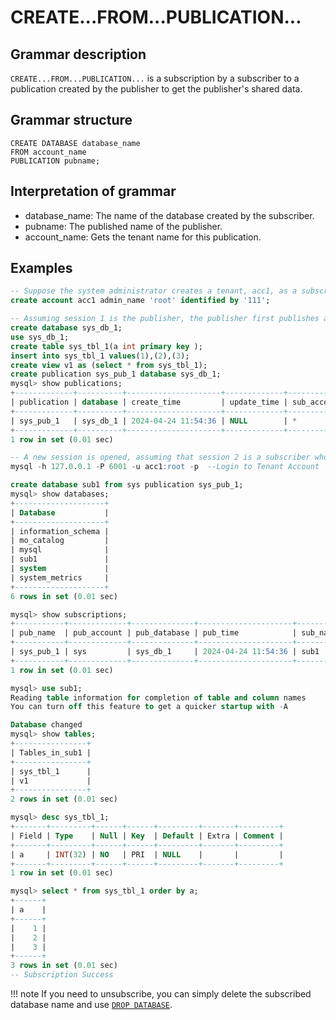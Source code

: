 # **CREATE...FROM...PUBLICATION...**

## **Grammar description**

`CREATE...FROM...PUBLICATION...` is a subscription by a subscriber to a publication created by the publisher to get the publisher's shared data.

## **Grammar structure**

```
CREATE DATABASE database_name
FROM account_name
PUBLICATION pubname;
```

## Interpretation of grammar

- database_name: The name of the database created by the subscriber.
- pubname: The published name of the publisher.
- account_name: Gets the tenant name for this publication.

## **Examples**

```sql
-- Suppose the system administrator creates a tenant, acc1, as a subscriber.
create account acc1 admin_name 'root' identified by '111';

-- Assuming session 1 is the publisher, the publisher first publishes a database to the tenant
create database sys_db_1;
use sys_db_1;
create table sys_tbl_1(a int primary key );
insert into sys_tbl_1 values(1),(2),(3);
create view v1 as (select * from sys_tbl_1);
create publication sys_pub_1 database sys_db_1;
mysql> show publications;
+-------------+----------+---------------------+-------------+-------------+----------+
| publication | database | create_time         | update_time | sub_account | comments |
+-------------+----------+---------------------+-------------+-------------+----------+
| sys_pub_1   | sys_db_1 | 2024-04-24 11:54:36 | NULL        | *           |          |
+-------------+----------+---------------------+-------------+-------------+----------+
1 row in set (0.01 sec)

-- A new session is opened, assuming that session 2 is a subscriber who subscribes to the published database
mysql -h 127.0.0.1 -P 6001 -u acc1:root -p  --Login to Tenant Account

create database sub1 from sys publication sys_pub_1;
mysql> show databases;
+--------------------+
| Database           |
+--------------------+
| information_schema |
| mo_catalog         |
| mysql              |
| sub1               |
| system             |
| system_metrics     |
+--------------------+
6 rows in set (0.01 sec)

mysql> show subscriptions;
+-----------+-------------+--------------+---------------------+----------+---------------------+
| pub_name  | pub_account | pub_database | pub_time            | sub_name | sub_time            |
+-----------+-------------+--------------+---------------------+----------+---------------------+
| sys_pub_1 | sys         | sys_db_1     | 2024-04-24 11:54:36 | sub1     | 2024-04-24 11:56:05 |
+-----------+-------------+--------------+---------------------+----------+---------------------+
1 row in set (0.01 sec)

mysql> use sub1;
Reading table information for completion of table and column names
You can turn off this feature to get a quicker startup with -A

Database changed
mysql> show tables;
+----------------+
| Tables_in_sub1 |
+----------------+
| sys_tbl_1      |
| v1             |
+----------------+
2 rows in set (0.01 sec)

mysql> desc sys_tbl_1;
+-------+---------+------+------+---------+-------+---------+
| Field | Type    | Null | Key  | Default | Extra | Comment |
+-------+---------+------+------+---------+-------+---------+
| a     | INT(32) | NO   | PRI  | NULL    |       |         |
+-------+---------+------+------+---------+-------+---------+
1 row in set (0.01 sec)

mysql> select * from sys_tbl_1 order by a;
+------+
| a    |
+------+
|    1 |
|    2 |
|    3 |
+------+
3 rows in set (0.01 sec)
-- Subscription Success
```

!!! note
    If you need to unsubscribe, you can simply delete the subscribed database name and use [`DROP DATABASE`](drop-database.md).
